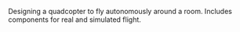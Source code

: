 Designing a quadcopter to fly autonomously around a room. Includes components for real and simulated flight.
